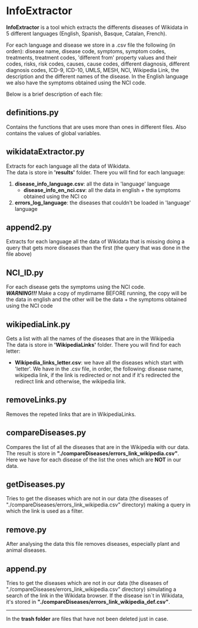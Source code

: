 InfoExtractor
=======

**InfoExtractor** is a tool which extracts the differents diseases of Wikidata in 5 different languages (English, Spanish, Basque, Catalan, French).  

For each language and disease we store in a .csv file the following (in orden): disease name, disease code, symptoms, symptom codes, treatments, treatment codes, 'different from' property values and their codes, risks, risk codes, causes, cause codes, different diagnosis, different diagnosis codes, ICD-9, ICD-10, UMLS, MESH, NCI, Wikipedia Link, the description and the different names of the disease.
In the English language we also have the symptoms obtained using the NCI code.

Below is a brief description of each file:

definitions.py
-----------
Contains the functions that are uses more than ones in different files. Also contains the values of global variables.


wikidataExtractor.py 
-----------
Extracts for each language all the data of Wikidata.  
The data is store in **'results'** folder. There you will find for each language:  
1. **disease_info_language.csv**: all the data in 'language' language
	- **disease_info_en_nci.csv**: all the data in english + the symptoms obtained using the NCI co
2. **errors_log_language**: the diseases that couldn't be loaded in 'language' language     


append2.py 
-----------
Extracts for each language all the data of Wikidata that is missing doing a query that gets more diseases than the first (the query that was done in the file above) 


NCI_ID.py
-----------
For each disease gets the symptoms using the NCI code.  
_**WARNING!!!**_ Make a copy of mydirname BEFORE running, the copy will be the data in english and the other will be the data + the symptoms obtained using the NCI code


wikipediaLink.py
-----------
Gets a list with all the names of the diseases that are in the Wikipedia  
The data is store in **'WikipediaLinks'** folder. There you will find for each letter:  
- **Wikipedia_links_letter.csv**: we have all the diseases which start with 'letter'. We have in the .csv file, in order, the following: disease name, wikipedia link, if the link is redirected or not and if it's redirected the redirect link and otherwise, the wikipedia link.
		
		
removeLinks.py
-----------
Removes the repeted links that are in WikipediaLinks.
	
		
compareDiseases.py
-----------
Compares the list of all the diseases that are in the Wikipedia with our data.
The result is store in **"./compareDiseases/errors_link_wikipedia.csv"**. Here we have for each disease of the list the ones which are **NOT** in our data.
	

getDiseases.py 
-----------
Tries to get the diseases which are not in our data (the diseases of "./compareDiseases/errors_link_wikipedia.csv" directory) making a query in which the link is used as a filter.


remove.py 
-----------
After analysing the data this file removes diseases, especially plant and animal diseases.


append.py
-----------
Tries to get the diseases which are not in our data (the diseases of "./compareDiseases/errors_link_wikipedia.csv" directory) simulating a search of the link in the Wikidata browser. If the disease isn`t in Wikidata, it's stored in **"./compareDiseases/errors_link_wikipedia_def.csv"**.

---

In the **trash folder** are files that have not been deleted just in case. 
